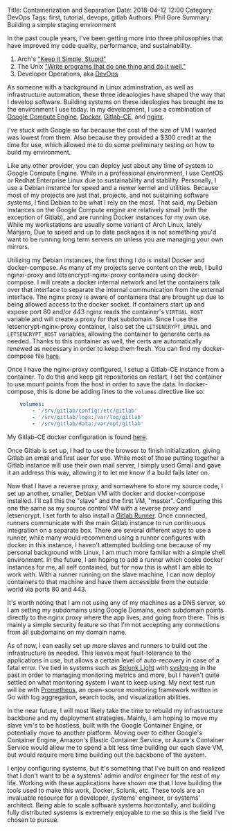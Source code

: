 Title: Containerization and Separation
Date: 2018-04-12 12:00
Category: DevOps
Tags: first, tutorial, devops, gitlab
Authors: Phil Gore
Summary: Building a simple staging environment

In the past couple years, I've been getting more into three philosophies 
that have improved my code quality, performance, and sustainability.

1. Arch's ["Keep it Simple, Stupid"]("https://wiki.archlinux.org/index.php/The_Arch_Way_(%D0%A1%D1%80%D0%BF%D1%81%D0%BA%D0%B8)")
2. The Unix ["Write programs that do one thing and do it well."](https://en.wikipedia.org/wiki/Unix_philosophy)
3. Developer Operations, aka [DevOps](https://en.wikipedia.org/wiki/DevOps)


As someone with a background in Linux adminstration, as well as infrastructure
automation, these three ideaologies have shaped the way that I develop software.
Building systems on these ideologies has brought me to the environment I use
today. In my development, I use a combination of 
[Google Compute Engine](https://cloud.google.com/compute/docs/),
[Docker](https://www.docker.com/what-docker),
[Gitlab-CE](https://gitlab.com/Gitlab-org/Gitlab-ce),
and [nginx](https://www.nginx.com/).

I've stuck with Google so far because the cost of the size of VM I wanted was 
lowest from them. Also because they provided a $300 credit at the time for use,
which allowed me to do some preliminary testing on how to build my environment.

Like any other provider, you can deploy just about any time of system to
Google Compute Engine. While in a professional environment, I use CentOS or 
Redhat Enterprise Linux due to sustainability and stability. Personally, I use 
a Debian instance for speed and a newer kernel and utilities. Because most of my
projects are just that, projects, and not sustaining software systems, I find 
Debian to be what I rely on the most. That said, my Debian instances on the 
Google Compute engine are relatively small (with the exception of Gitlab), and 
are running Docker instances for my own use. While my workstations are usually
some variant of Arch Linux, lately Manjaro, Due to speed and up to date packages
it is not something you'd want to be running long term servers on unless you 
are managing your own mirrors. 

Utilizing my Debian instances, the first thing I do is install Docker and
docker-compose. As many of my projects serve content on the web, I build 
nginxi-proxy and letsencrypt-nginx-proxy containers using docker-compose. I will
create a docker internal network and let the containers talk over that
interface to separate the internal communication from the external interface.
The nginx proxy is aware of containers that are brought up due to 
being allowed access to the docker socket. If containers start up and expose
port 80 and/or 443 nginx reads the container's `VIRTUAL_HOST` variable and will
create a proxy for that subdomain. Since I use the letsencrypt-nginx-proxy
container, I also set the `LETSENCRYPT_EMAIL` and `LETSENCRYPT_HOST` variables,
allowing the container to generate certs as needed. Thanks to this container as
well, the certs are automatically renewed as necessary in order to keep them
fresh. You can find my docker-compose file
[here](https://docs.gitlab.com/runner/).

Once I have the nginx-proxy configured, I setup a Gitlab-CE instance from a
container. To do this and keep git repositories on restart, I set the container
to use mount points from the host in order to save the data. In docker-compose,
this is done be adding lines to the `volumes` directive like so:

```yaml
    volumes:
        - '/srv/gitlab/config:/etc/gitlab'
        - '/srv/gitlab/logs:/var/log/gitlab'
        - '/srv/gitlab/data:/var/opt/gitlab'
```

My Gitlab-CE docker configuration is found
[here](https://github.com/Erog38/simple-container-scipts/blob/master/Gitlab/docker-compose.yml).

Once Gitlab is set up, I had to use the browser to finish initialization, giving
Gitlab an email and first user for use. While most of those putting together a
Gitlab instance will use their own mail server, I  simply used Gmail and gave it
an address this way, allowing it to let me know if a build fails later on.

Now that I have a reverse proxy, and somewhere to store my source code, I set up
another, smaller, Debian VM with docker and docker-compose installed. I'll call
this the "slave" and the first VM, "master". 
Configuring this one the same as my source control VM with a reverse proxy and
letsencrypt. I set forth to also install a [Gitlab
Runner](https://docs.gitlab.com/runner/). Once connected, runners communicate
with the main Gitlab instance to run continuous integration on a separate box.
There are several different ways to use a runner, while many would
recommend using a runner configures with docker in this instance, I haven't
attempted building one because of my personal background with Linux, I am much
more familiar with a simple shell environment. In the future, I am hoping to add
a runner which cooks docker instances for me, all self contained, but for now
this is what I am able to work with. With a runner running on the 
slave machine, I can now deploy containers to that machine and have them 
accessible from the outside world via ports 80 and 443. 

It's worth noting that I am not using any of my machines as a DNS server, so I
am setting my subdomains using Google Domains, each subdomain points directly to
the nginx proxy where the app lives, and going from there. This is mainly a
simple security feature so that I'm not accepting any connections from all
subdomains on my domain name.

As of now, I can easily set up more slaves and runners to build
out the infrastructure as needed. This leaves most fault-tolerance to the
applications in use, but allows a certain level of auto-recovery in case of a
fatal error. I've tied in systems such as 
[Splunk Light](https://www.splunk.com/en_us/products/splunk-light.html) with 
[syslog-ng](https://syslog-ng.com/open-source-log-management) in the past in 
order to managing monitoring metrics and more, but I haven't quite settled on
what monitoring system I want to keep using. My next test run will be with 
[Prometheus](https://prometheus.io/), an open-source monitoring framework
written in Go with log aggregation, search tools, and visualization abilities.

In the near future, I will most likely take the time to rebuild my
infrastructure backbone and my deployment strategies. Mainly, I am hoping to 
move my slave vm's to be hostless, built with the Google Container Engine, 
or potentially move to another platform.  Moving
over to either Google's Container Engine, Amazon's Elastic Container Service, or
Azure's Container Service would allow me to spend a bit less time building our
each slave VM, but would require more time building out the backbone of the
system.

I enjoy configuring systems, but it's something that I've built on and
realized that I don't want to be a systems' admin and/or engineer for the rest of
my life. Working with these applications have shown me that I love building the
tools used to make this work, Docker, Splunk, etc. These tools are an invaluable
resource for a developer, systems' engineer, or systems' architect. Being able
to scale software systems horizontally, and building fully distributed systems
is extremely enjoyable to me so this is the field I've chosen to pursue.
